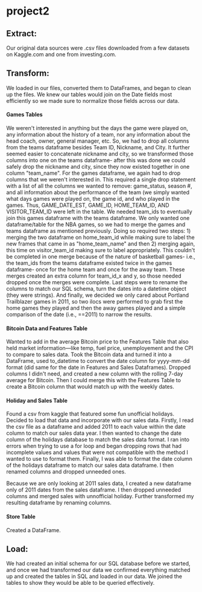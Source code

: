 # project2

## Extract:
Our original data sources were .csv files downloaded from a few datasets on Kaggle.com and one from investing.com.

## Transform: 
We loaded in our files, converted them to DataFrames, and began to clean up the files. We knew our tables would join on the Date fields most efficiently so we made sure to normalize those fields across our data.

#### Games Tables
We weren't interested in anything but the days the game were played on, any information about the history of a team, nor any information about the head coach, owner, general manager, etc. So, we had to drop all columns from the teams dataframe besides Team ID, Nickname, and City. It further seemed easier to concatenate nickname and city, so we transformed those columns into one on the teams dataframe- after this was done we could safely drop the nickname and city, since they now existed together in one column "team_name".
For the games dataframe, we again had to drop columns that we weren't interested in. This required a single drop statement with a list of all the columns we wanted to remove: game_status, season #, and all information about the performance of the team (we simply wanted what days games were played on, the game id, and who played in the games. Thus, GAME_DATE_EST, GAME_ID, HOME_TEAM_ID, AND VISITOR_TEAM_ID were left in the table. We needed team_ids to eventually join this games dataframe with the teams dataframe.
We only wanted one dataframe/table for the NBA games, so we had to merge the games and teams dataframe as mentioned previously. Doing so required two steps: 1) merging the two dataframe on home_team_id while making sure to label the new frames that came in as "home_team_name" and then 2) merging again, this time on visitor_team_id making sure to label appropriately. This couldn't be completed in one merge because of the nature of basketball games- i.e., the team_ids from the teams dataframe existed twice in the games dataframe- once for the home team and once for the away team. These merges created an extra column for team_id_x and y, so those needed dropped once the merges were complete.
Last steps were to rename the columns to match our SQL schema, turn the dates into a datetime object (they were strings). And finally, we decided we only cared about Portland Trailblazer games in 2011, so two ilocs were performed to grab first the home games they played and then the away games played and a simple comparison of the date (i.e., ==2011) to narrow the results.

#### Bitcoin Data and Features Table
Wanted to add in the average Bitcoin price to the Features Table that also held market information—like temp, fuel price, unemployement and the CPI to compare to sales data. Took the Bitcoin data and turned it into a DataFrame, used to_datetime to convert the date column for yyyy-mm-dd format (did same for the date in Features and Sales Dataframes). Dropped columns I didn't need, and created a new column with the rolling 7-day average for Bitcoin. Then I could merge this with the Features Table to create a Bitcoin column that would match up with the weekly dates.

#### Holiday and Sales Table
Found a csv from kaggle that featured some fun unofficial holidays. Decided to load that data and incorporate with our sales data. Firstly, I read the csv file as a dataframe and added 2011 to each value within the date column to match our sales data year. I then wanted to change the date column of the holidays database to match the sales data format. I ran into errors when trying to use a for loop and began dropping rows that had incomplete values and values that were not compatible with the method I wanted to use to format them. Finally, I was able to format the date column of the holidays dataframe to match our sales data dataframe. I then renamed columns and dropped unneeded ones. 

Because we are only looking at 2011 sales data, I created a new dataframe only of 2011 dates from the sales dataframe. I then dropped unneeded columns and merged sales with unnofficial holiday. Further transformed my resulting dataframe by renaming columns. 

#### Store Table
Created a DataFrame.

## Load: 
We had created an initial schema for our SQL database before we started, and once we had transformed our data we confirmed everything matched up and created the tables in SQL and loaded in our data. We joined the tables to show they would be able to be queried effectively. 
